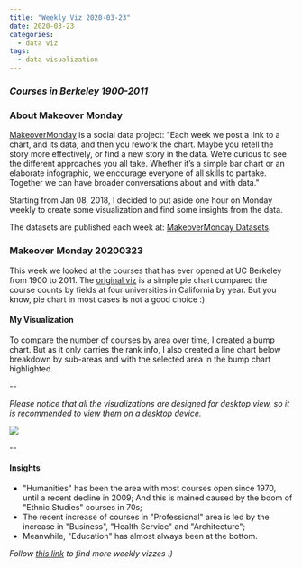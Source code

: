 ```yaml
---
title: "Weekly Viz 2020-03-23"
date: 2020-03-23
categories:
  - data viz
tags:
  - data visualization
---
```


### *Courses in Berkeley 1900-2011*


### About Makeover Monday

[MakeoverMonday](http://www.makeovermonday.co.uk/) is a social data project:
"Each week we post a link to a chart, and its data, and then you rework the chart.
Maybe you retell the story more effectively, or find a new story in the data.
We’re curious to see the different approaches you all take. Whether it’s a simple bar chart or an elaborate infographic, we encourage everyone of all skills to partake.
Together we can have broader conversations about and with data."

Starting from Jan 08, 2018, I decided to put aside one hour on Monday weekly to create some visualization and find some insights from the data.

The datasets are published each week at: [MakeoverMonday Datasets](http://www.makeovermonday.co.uk/data/).

### Makeover Monday 20200323

This week we looked at the courses that has ever opened at UC Berkeley from 1900 to 2011. The [original viz](http://uccliometric.org/course-interactive-dashboard/) is a simple pie chart compared the course counts by fields at four universities in California by year. But you know, pie chart in most cases is not a good choice :)

#### My Visualization

To compare the number of courses by area over time, I created a bump chart. But as it only carries the rank info, I also created a line chart below breakdown by sub-areas and with the selected area in the bump chart highlighted.      

--  

*Please notice that all the visualizations are designed for desktop view, so it is recommended to view them on a desktop device.*  

<div class='tableauPlaceholder' id='viz1585018836465' style='position: relative'>
<noscript><a href='#'>
  <img alt=' ' src='https:&#47;&#47;public.tableau.com&#47;static&#47;images&#47;Ma&#47;MakeOverMonday2020316CoursesinBerkeley1900-2011&#47;CoursesinBerkeley&#47;1_rss.png' style='border: none' />
</a></noscript>
<object class='tableauViz'  style='display:none;'>
  <param name='host_url' value='https%3A%2F%2Fpublic.tableau.com%2F' />
  <param name='embed_code_version' value='3' />
  <param name='site_root' value='' />
  <param name='name' value='MakeOverMonday2020316CoursesinBerkeley1900-2011&#47;CoursesinBerkeley' />
  <param name='tabs' value='no' />
  <param name='toolbar' value='yes' />
  <param name='static_image' value='https:&#47;&#47;public.tableau.com&#47;static&#47;images&#47;Ma&#47;MakeOverMonday2020316CoursesinBerkeley1900-2011&#47;CoursesinBerkeley&#47;1.png' />
  <param name='animate_transition' value='yes' />
  <param name='display_static_image' value='yes' />
  <param name='display_spinner' value='yes' />
  <param name='display_overlay' value='yes' />
  <param name='display_count' value='yes' />
</object></div>       
<script type='text/javascript'>       
  var divElement = document.getElementById('viz1585018836465');       
  var vizElement = divElement.getElementsByTagName('object')[0];       
  if ( divElement.offsetWidth > 800 ) { vizElement.style.width='1000px';vizElement.style.height='1027px';} else if ( divElement.offsetWidth > 500 ) { vizElement.style.width='1000px';vizElement.style.height='1027px';} else { vizElement.style.width='100%';vizElement.style.height='927px';}   
  var scriptElement = document.createElement('script');               
  scriptElement.src = 'https://public.tableau.com/javascripts/api/viz_v1.js';
  vizElement.parentNode.insertBefore(scriptElement, vizElement);            
</script>
  
  
--  

#### Insights
* "Humanities" has been the area with most courses open since 1970, until a recent decline in 2009; And this is mained caused by the boom of "Ethnic Studies" courses in 70s;  
* The recent increase of courses in "Professional" area is led by the increase in "Business", "Health Service" and "Architecture";  
* Meanwhile, "Education" has almost always been at the bottom.  


*Follow [this link](https://yudong-94.github.io/personal-website/project/MakeOverMonday2020/) to find more weekly vizzes :)*